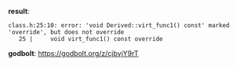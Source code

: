 **result**:
```
class.h:25:10: error: 'void Derived::virt_func1() const' marked 'override', but does not override
   25 |     void virt_func1() const override
```
**godbolt**: https://godbolt.org/z/cjbvjY9rT
